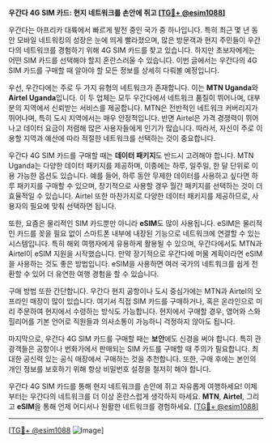 **우간다 4G SIM 카드: 현지 네트워크를 손안에 쥐고 [[TG💪+ @esim1088](https://t.me/s/esim1088)]**

우간다는 아프리카 대륙에서 빠르게 발전 중인 국가 중 하나입니다. 특히 최근 몇 년 동안 모바일 네트워킹의 성장은 눈에 띄게 빨라졌으며, 많은 방문객과 현지 주민들이 우간다의 네트워크를 경험하기 위해 4G SIM 카드를 찾고 있습니다. 하지만 초보자에게는 어떤 SIM 카드를 선택해야 할지 혼란스러울 수 있습니다. 이번 글에서는 우간다의 4G SIM 카드를 구매할 때 알아야 할 모든 정보를 상세히 다뤄볼 예정입니다.

우선, 우간다에는 주로 두 가지 유형의 네트워크가 존재합니다. 이는 **MTN Uganda**와 **Airtel Uganda**입니다. 이 두 업체는 모두 우간다에서 네트워크 품질이 뛰어나며, 대부분의 지역에서 신뢰받는 서비스를 제공합니다. MTN은 전반적인 네트워크 커버리지가 뛰어나며, 특히 도시 지역에서는 매우 안정적입니다. 반면 Airtel은 가격 경쟁력이 뛰어나고 데이터 요금이 저렴해 많은 사용자들에게 인기가 많습니다. 따라서, 자신이 주로 이용할 지역과 예산에 따라 적절한 네트워크를 선택하는 것이 중요합니다.

우간다 4G SIM 카드를 구매할 때는 **데이터 패키지**도 반드시 고려해야 합니다. MTN Uganda는 다양한 데이터 패키지를 제공하며, 이중에는 하루, 일주일, 한 달 단위로 이용 가능한 옵션도 있습니다. 예를 들어, 하루 동안 무제한 데이터를 사용하고 싶다면 하루 패키지를 구매할 수 있으며, 장기적으로 사용할 경우 월간 패키지를 선택하는 것이 더 효율적일 수 있습니다. Airtel 또한 마찬가지로 다양한 데이터 패키지를 제공하므로, 사용자의 필요에 맞춰 선택하면 됩니다.

또한, 요즘은 물리적인 SIM 카드뿐만 아니라 **eSIM**도 많이 사용됩니다. eSIM은 물리적인 카드를 꽂을 필요 없이 스마트폰 내부에 내장된 기능으로 네트워크에 연결할 수 있는 시스템입니다. 특히 해외 여행자에게 유용하게 활용될 수 있으며, 우간다에서도 MTN과 Airtel이 eSIM 지원을 시작했습니다. 만약 장기적으로 우간다에 머물 계획이라면 eSIM을 사용하는 것도 좋은 방법입니다. eSIM을 사용하면 여러 국가의 네트워크를 쉽게 전환할 수 있어 더 유연한 여행 경험을 할 수 있습니다.

구매 방법 또한 간단합니다. 우간다 현지 공항이나 도시 중심가에는 MTN과 Airtel의 오프라인 매장이 많이 있습니다. 여기서 직접 SIM 카드를 구매하거나, 혹은 온라인으로 미리 주문하여 현지에서 수령하는 방식도 가능합니다. 현지에서 구매할 경우, 영어와 스와힐리어를 기본 언어로 직원들과 의사소통이 가능하니 걱정하지 않아도 됩니다.

마지막으로, 우간다 4G SIM 카드를 구매할 때는 **보안**에도 신경을 써야 합니다. 특히 관광객들은 공항이나 번화가에서 판매되는 SIM 카드를 구매할 때 주의가 필요합니다. 최대한 공신력 있는 공식 매장에서 구매하는 것을 추천합니다. 또한, 구매 후에는 본인의 개인 정보를 보호하기 위해 항상 비밀번호 설정을 철저히 해야 합니다.

우간다 4G SIM 카드를 통해 현지 네트워크를 손안에 쥐고 자유롭게 여행하세요! 이제부터는 우간다의 네트워크를 더 이상 혼란스럽게 생각하지 마세요. **MTN**, **Airtel**, 그리고 **eSIM**을 통해 언제 어디서나 원활한 네트워크를 경험하세요. [[TG💪+ @esim1088](https://t.me/s/esim1088)]

---

[[TG💪+ @esim1088](https://t.me/s/esim1088) ![Image](https://i.postimg.cc/Y0z9fWf4/image.png)]